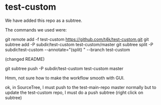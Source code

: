 test-custom
===========

We have added this repo as a subtree.

The commands we used were:

git remote add -f test-custom https://github.com/t4k/test-custom.git
git subtree add -P subdir/test-custom test-custom/master
git subtree split -P subdir/test-custom --annotate="(split) " --branch test-custom

(changed README)

git subtree push -P subdir/test-custom test-custom master

Hmm, not sure how to make the workflow smooth with GUI.

ok, in SourceTree, I must push to the test-main-repo master normally
but to update the test-custom repo, I must do a push subtree (right click on subtree)
